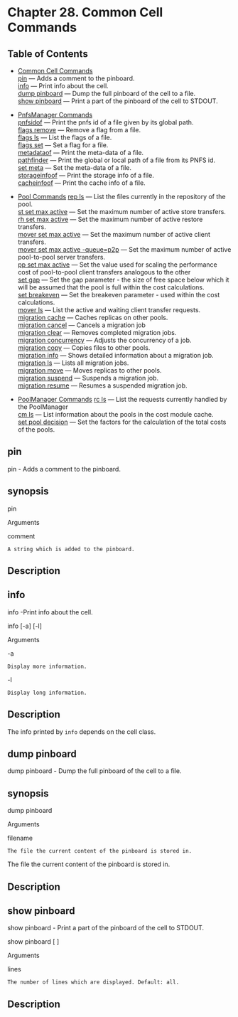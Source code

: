 Chapter 28. Common Cell Commands
=================================

Table of Contents
------------------
+ [Common Cell Commands](rf-cc-common.md)    
[pin](rf-cc-common.md#pin) — Adds a comment to the pinboard.  
[info](rf-cc-common.md#info) — Print info about the cell.  
[dump pinboard](rf-cc-common.md#dump-inboard) — Dump the full pinboard of the cell to a file.  
[show pinboard](rf-cc-common.md#show-pinboard) — Print a part of the pinboard of the cell to STDOUT.   

+ [PnfsManager Commands](rf-cc-pnfsm.md)     
[pnfsidof](rf-cc-pnfsm.md#pnfsidof)  — Print the pnfs id of a file given by its global path.   
[flags remove](rf-cc-pnfsm.md#flags-remove)  — Remove a flag from a file.   
[flags ls](rf-cc-pnfsm.md#flags-ls)  — List the flags of a file.   
[flags set](rf-cc-pnfsm.md#flags-set) — Set a flag for a file.   
[metadataof](rf-cc-pnfsm.md#metadata-of)  — Print the meta-data of a file.   
[pathfinder](rf-cc-pnfsm.md#pathfinder)  — Print the global or local path of a file from its PNFS id.    
[set meta](rf-cc-pnfsm.md#set-meta)  — Set the meta-data of a file.  
[storageinfoof](rf-cc-pnfsm.md#storageinfoof)  — Print the storage info of a file.     
[cacheinfoof](rf-cc-pnfsm.md#cacheinfoof)  — Print the cache info of a file. 

+ [Pool Commands](rf-cc-pool.md)
[rep ls](rf-cc-pool.md#rep-ls) — List the files currently in the repository of the pool.  
[st set max active](rf-cc-pool.md#st-set-max-active) — Set the maximum number of active store transfers.    
[rh set max active](rf-cc-pool.md#rh-set-max-active) — Set the maximum number of active restore transfers.      
[mover set max active](rf-cc-pool.md#mover-set-max-active) — Set the maximum number of active client transfers.     
[mover set max active -queue=p2p](rf-cc-pool.md#mover-set-max-active-queuep2p) — Set the maximum number of active pool-to-pool server transfers.  
[pp set max active](rf-cc-pool.md#pp-set-max-active) — Set the value used for scaling the performance cost of pool-to-pool client transfers analogous to the other  
[set gap](rf-cc-pool.md#set-gap)    — Set the gap parameter - the size of free space below which it will be assumed that the pool is full within the cost calculations.     
[set breakeven](rf-cc-pool.md#set-breakeven)   — Set the breakeven parameter - used within the cost calculations.  
[mover ls](rf-cc-pool.md#mover-ls)    — List the active and waiting client transfer requests.    
[migration cache](rf-cc-pool.md#migration-cache)    — Caches replicas on other pools.  
[migration cancel](rf-cc-pool.md#migration-cancel)    — Cancels a migration job    
[migration clear](rf-cc-pool.md#migration-clear)    — Removes completed migration jobs.    
[migration concurrency](rf-cc-pool.md#migration-concurrency)   — Adjusts the concurrency of a job.     
[migration copy](rf-cc-pool.md#migration-copy)    — Copies files to other pools.    
[migration info](rf-cc-pool.md#migration-info)   — Shows detailed information about a migration job.    
[migration ls](rf-cc-pool.md#migration-ls)   — Lists all migration jobs.       
[migration move](rf-cc-pool.md#migration-move)   — Moves replicas to other pools.   
[migration suspend](rf-cc-pool.md#migration-suspend)   — Suspends a migration job.  
[migration resume](rf-cc-pool.md#migration-resume)   — Resumes a suspended migration job.  

+ [PoolManager Commands](rf-cc-pm.md)
[rc ls](rf-cc-pm.md#rc-ls) — List the requests currently handled by the PoolManager  
[cm ls](rf-cc-pm.md#cm-ls) — List information about the pools in the cost module cache.   
[set pool decision](rf-cc-pm.md#set-pool-decision) — Set the factors for the calculation of the total costs of the pools. 


pin
-----

pin - Adds a comment to the pinboard.   

synopsis
---------

pin <comment>

Arguments

comment

    A string which is added to the pinboard. 

Description
-----------

info
-----

info -Print info about the cell.

info [-a] [-l]

Arguments

-a

    Display more information. 
-l

    Display long information. 

Description
-----------

The info printed by `info` depends on the cell class.

dump pinboard
--------------

dump pinboard - Dump the full pinboard of the cell to a file.

synopsis
---------
dump pinboard <filename>

Arguments

filename

    The file the current content of the pinboard is stored in. 
The file the current content of the pinboard is stored in.

Description
-----------

show pinboard
--------------

show pinboard - Print a part of the pinboard of the cell to STDOUT.

show pinboard [ <lines> ]

Arguments

lines

    The number of lines which are displayed. Default: all.

Description
-----------
